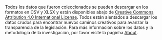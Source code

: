 Todos los datos que fueron coleccionados se pueden descargar en los formatos en CSV y XLSX y están disponibles abajo de [Creative Commons Attribution 4.0 International License](https://creativecommons.org/licenses/by/4.0/). Todos están alentados a descargar los datos crudos para encontrar nuevos caminos creativos para avanzar la transparencia de la legislación. Para más información sobre los datos y la metodología de la investigación, por favor visite la páginha [About](/about "About").
